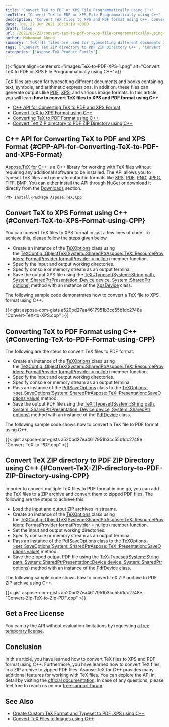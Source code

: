```yaml
---
title: 'Convert TeX to PDF or XPS File Programmatically using C++'
seoTitle: "Convert TeX to PDF or XPS File Programmatically using C++"
description: "Convert TeX files to XPS and PDF format using C++. Convert zipped TeX files to zipped PDF files within your C++ applications."
date: Tue, 22 Jun 2021 18:19:19 +0000
draft: false
url: /2021/06/22/convert-tex-to-pdf-or-xps-file-programmatically-using-cpp/
author: Muhammad Ahmad
summary: '[TeX][1] files are used for typesetting different documents and books containing text, symbols, and arithmetic expressions. In addition, these files can generate outputs like [PDF][2], [XPS][3], and various image formats. In this article, you will learn **how to convert TeX files to XPS and PDF format using C++**.'
tags: ['Convert TeX ZIP directory to PDF ZIP Directory C++', 'Convert TeX to PDF Format C++', 'Convert TeX to XPS Format C++']
categories: ['Aspose.TeX Product Family']
---
```




{{< figure align=center src="images/TeX-to-PDF-XPS-1.png" alt="Convert TeX to PDF or XPS File Programmatically using C++">}}


[TeX][4] files are used for typesetting different documents and books containing text, symbols, and arithmetic expressions. In addition, these files can generate outputs like [PDF][5], [XPS][6], and various image formats. In this article, you will learn **how to convert TeX files to XPS and PDF format using C++**.

*   [C++ API for Converting TeX to PDF and XPS Format][7]
*   [Convert TeX to XPS Format using C++][8]
*   [Converting TeX to PDF Format using C++][9]
*   [Convert TeX ZIP directory to PDF ZIP Directory using C++][10]

## C++ API for Converting TeX to PDF and XPS Format {#CPP-API-for-Converting-TeX-to-PDF-and-XPS-Format}

[Aspose.TeX for C++][11] is a C++ library for working with TeX files without requiring any additional software to be installed. The API allows you to typeset TeX files and generate output in formats like [XPS][12], [PDF][13], [PNG][14], [JPEG][15], [TIFF][16], [BMP][17]. You can either install the API through [NuGet][18] or download it directly from the [Downloads][19] section.

```
PM> Install-Package Aspose.TeX.Cpp
```

## Convert TeX to XPS Format using C++ {#Convert-TeX-to-XPS-Format-using-CPP}

You can convert TeX files to XPS format in just a few lines of code. To achieve this, please follow the steps given below.

*   Create an instance of the [TeXOptions][20] class using the [TeXConfig::ObjectTeX(System::SharedPtr<Aspose::TeX::ResourceProviders::FormatProvider> formatProvider = nullptr)][21] member function.
*   Specify the input and output working directories.
*   Specify console or memory stream as an output terminal.
*   Save the output XPS file using the [TeX::Typeset(System::String path, System::SharedPtr<Presentation::Device> device, System::SharedPtr<TeXOptions> options)][22] method with an instance of the [XpsDevice][23] class.

The following sample code demonstrates how to convert a TeX file to XPS format using C++.

{{< gist aspose-com-gists a520bd27ea4617951b3cc55b1dc2748e "Convert-TeX-to-XPS.cpp" >}}

## Converting TeX to PDF Format using C++ {#Converting-TeX-to-PDF-Format-using-CPP}

The following are the steps to convert TeX files to PDF format.

*   Create an instance of the [TeXOptions][24] class using the [TeXConfig::ObjectTeX(System::SharedPtr<Aspose::TeX::ResourceProviders::FormatProvider> formatProvider = nullptr)][25] member function.
*   Specify the input and output working directories.
*   Specify console or memory stream as an output terminal.
*   Pass an instance of the [PdfSaveOptions][26] class to the [TeXOptions->set\_SaveOptions(System::SharedPtr<Aspose::TeX::Presentation::SaveOptions> value)][27] method.
*   Save the output PDF file using the [TeX::Typeset(System::String path, System::SharedPtr<Presentation::Device> device, System::SharedPtr<TeXOptions> options)][28] method with an instance of the [PdfDevice][29] class.

The following sample code shows how to convert a TeX file to PDF format using C++.

{{< gist aspose-com-gists a520bd27ea4617951b3cc55b1dc2748e "Convert-TeX-to-PDF.cpp" >}}

## Convert TeX ZIP directory to PDF ZIP Directory using C++ {#Convert-TeX-ZIP-directory-to-PDF-ZIP-Directory-using-CPP}

In order to convert multiple TeX files to PDF format in one go, you can add the TeX files to a ZIP archive and convert them to zipped PDF files. The following are the steps to achieve this.

*   Load the input and output ZIP archives in streams.
*   Create an instance of the [TeXOptions][30] class using the [TeXConfig::ObjectTeX(System::SharedPtr<Aspose::TeX::ResourceProviders::FormatProvider> formatProvider = nullptr)][31] member function.
*   Set the input and output working directories.
*   Specify console or memory stream as an output terminal.
*   Pass an instance of the [PdfSaveOptions][32] class to the [TeXOptions->set\_SaveOptions(System::SharedPtr<Aspose::TeX::Presentation::SaveOptions> value)][33] method.
*   Save the zipped output PDF file using the [TeX::Typeset(System::String path, System::SharedPtr<Presentation::Device> device, System::SharedPtr<TeXOptions> options)][34] method with an instance of the [PdfDevice][35] class.

The following sample code shows how to convert TeX ZIP archive to PDF ZIP archive using C++.

{{< gist aspose-com-gists a520bd27ea4617951b3cc55b1dc2748e "Convert-Zip-TeX-to-Zip-PDF.cpp" >}}

## Get a Free License

You can try the API without evaluation limitations by requesting [a free temporary license][36].

## Conclusion

In this article, you have learned how to convert TeX files to XPS and PDF format using C++. Furthermore, you have learned how to convert TeX files in a ZIP archive to zipped PDF files. Aspose.TeX for C++ provides many additional features for working with TeX files. You can explore the API in detail by visiting the [official documentation][37]. In case of any questions, please feel free to reach us on our [free support forum][38].

## See Also

*   [Create Custom TeX Format and Typeset to PDF, XPS using C++][39]
*   [Convert TeX Files to Images using C++][40]




[1]: https://docs.fileformat.com/page-description-language/tex/
[2]: https://docs.fileformat.com/pdf/
[3]: https://docs.fileformat.com/page-description-language/xps/
[4]: https://docs.fileformat.com/page-description-language/tex/
[5]: https://docs.fileformat.com/pdf/
[6]: https://docs.fileformat.com/page-description-language/xps/
[7]: #CPP-API-for-Converting-TeX-to-PDF-and-XPS-Format
[8]: #Convert-TeX-to-XPS-Format-using-CPP
[9]: #Converting-TeX-to-PDF-Format-using-CPP
[10]: #Convert-TeX-ZIP-directory-to-PDF-ZIP-Directory-using-CPP
[11]: https://products.aspose.com/tex/cpp
[12]: https://docs.fileformat.com/page-description-language/xps/
[13]: https://docs.fileformat.com/pdf/
[14]: https://docs.fileformat.com/image/png/
[15]: https://docs.fileformat.com/image/jpeg/
[16]: https://docs.fileformat.com/image/tiff/
[17]: https://docs.fileformat.com/image/bmp/
[18]: https://www.nuget.org/packages/Aspose.TeX.Cpp
[19]: https://downloads.aspose.com/tex/cpp
[20]: https://apireference.aspose.com/tex/cpp/class/aspose.te_x.te_x_options
[21]: https://apireference.aspose.com/tex/cpp/class/aspose.te_x.te_x_config#a0e3d1feb32162aab9023665ea70972ee
[22]: https://apireference.aspose.com/tex/cpp/class/aspose.te_x.te_x#a1e44671b868bbade85c8572fcbf6bb0b
[23]: https://apireference.aspose.com/tex/cpp/class/aspose.te_x.presentation.xps.xps_device
[24]: https://apireference.aspose.com/tex/cpp/class/aspose.te_x.te_x_options
[25]: https://apireference.aspose.com/tex/cpp/class/aspose.te_x.te_x_config#a0e3d1feb32162aab9023665ea70972ee
[26]: https://apireference.aspose.com/tex/cpp/class/aspose.te_x.presentation.pdf.pdf_save_options
[27]: https://apireference.aspose.com/tex/cpp/class/aspose.te_x.te_x_options#a179635edfecc5682fb13067e6760fd73
[28]: https://apireference.aspose.com/tex/cpp/class/aspose.te_x.te_x#a1e44671b868bbade85c8572fcbf6bb0b
[29]: https://apireference.aspose.com/tex/cpp/class/aspose.te_x.presentation.pdf.pdf_device
[30]: https://apireference.aspose.com/tex/cpp/class/aspose.te_x.te_x_options
[31]: https://apireference.aspose.com/tex/cpp/class/aspose.te_x.te_x_config#a0e3d1feb32162aab9023665ea70972ee
[32]: https://apireference.aspose.com/tex/cpp/class/aspose.te_x.presentation.pdf.pdf_save_options
[33]: https://apireference.aspose.com/tex/cpp/class/aspose.te_x.te_x_options#a179635edfecc5682fb13067e6760fd73
[34]: https://apireference.aspose.com/tex/cpp/class/aspose.te_x.te_x#a1e44671b868bbade85c8572fcbf6bb0b
[35]: https://apireference.aspose.com/tex/cpp/class/aspose.te_x.presentation.pdf.pdf_device
[36]: https://purchase.aspose.com/temporary-license
[37]: https://docs.aspose.com/tex/cpp/
[38]: https://forum.aspose.com/c/tex/47
[39]: https://blog.aspose.com/2021/05/21/create-custom-tex-format-and-typeset-to-pdf-xps-using-cpp/
[40]: https://blog.aspose.com/2021/08/06/convert-tex-files-to-images-using-cpp/





